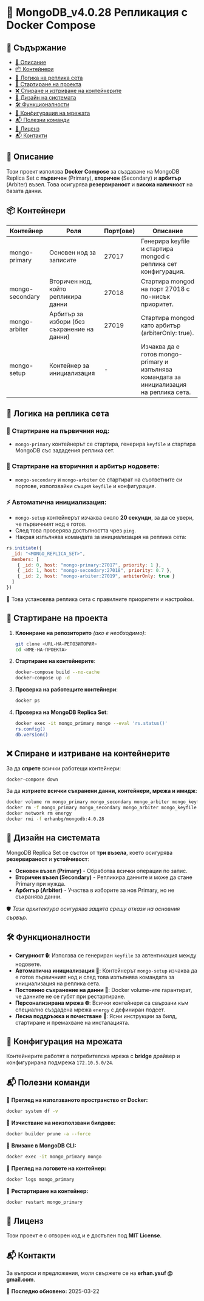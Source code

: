 # 📌 MongoDB_v4.0.28 Репликация с Docker Compose

## 📖 Съдържание

- [📝 Описание](#-описание)
- [📦 Контейнери](#-контейнери)
- [🔄 Логика на реплика сета](#-логика-на-реплика-сета)
- [🚀 Стартиране на проекта](#-стартиране-на-проекта)
- [❌ Спиране и изтриване на контейнерите](#-спиране-и-изтриване-на-контейнерите)
- [🎨 Дизайн на системата](#-дизайн-на-системата)
- [🛠 Функционалности](#-функционалности)
- [📄 Конфигурация на мрежата](#-конфигурация-на-мрежата)
- [📬 Полезни команди](#-полезни-команди)
- [📜 Лиценз](#-лиценз)
- [📬 Контакти](#-контакти)

## 📝 Описание

Този проект използва **Docker Compose** за създаване на MongoDB Replica Set с **първичен** (Primary), **вторичен** (Secondary) и **арбитър** (Arbiter) възел. Това осигурява **резервираност** и **висока наличност** на базата данни.

## 📦 Контейнери

| Контейнер       | Роля                                        | Порт(ове) | Описание                                                                                 |
| --------------- | ------------------------------------------- | --------- | ---------------------------------------------------------------------------------------- |
| mongo-primary   | Основен нод за записите                     | 27017     | Генерира keyfile и стартира mongod с реплика сет конфигурация.                           |
| mongo-secondary | Вторичен нод, който репликира данни         | 27018     | Стартира mongod на порт 27018 с по-нисък приоритет.                                      |
| mongo-arbiter   | Арбитър за избори (без съхранение на данни) | 27019     | Стартира mongod като арбитър (arbiterOnly: true).                                        |
| mongo-setup     | Контейнер за инициализация                  | -         | Изчаква да е готов mongo-primary и изпълнява командата за инициализация на реплика сета. |

## 🔄 Логика на реплика сета

### 📌 Стартиране на първичния нод:

- `mongo-primary` контейнерът се стартира, генерира `keyfile` и стартира MongoDB със зададения реплика сет.

### 📌 Стартиране на вторичния и арбитър нодовете:

- `mongo-secondary` и `mongo-arbiter` се стартират на съответните си портове, използвайки същия `keyfile` и конфигурация.

### ⚡ Автоматична инициализация:

- `mongo-setup` контейнерът изчаква около **20 секунди**, за да се увери, че първичният нод е готов.
- След това проверява достъпността чрез `ping`.
- Накрая изпълнява командата за инициализация на реплика сета:

```javascript
rs.initiate({
  _id: "<MONGO_REPLICA_SET>",
  members: [
    { _id: 0, host: "mongo-primary:27017", priority: 1 },
    { _id: 1, host: "mongo-secondary:27018", priority: 0.7 },
    { _id: 2, host: "mongo-arbiter:27019", arbiterOnly: true }
  ]
})
```

🚀 Това установява реплика сета с правилните приоритети и настройки.

## 🚀 Стартиране на проекта

1. **Клониране на репозиторито** *(ако е необходимо)*:

   ```sh
   git clone <URL-НА-РЕПОЗИТОРИЯ>
   cd <ИМЕ-НА-ПРОЕКТА>
   ```

2. **Стартиране на контейнерите**:

   ```sh
   docker-compose build --no-cache
   docker-compose up -d
   ```

3. **Проверка на работещите контейнери**:

   ```sh
   docker ps
   ```

4. **Проверка на MongoDB Replica Set**:

   ```sh
   docker exec -it mongo_primary mongo --eval 'rs.status()'
   rs.config()
   db.version()
   ```

## ❌ Спиране и изтриване на контейнерите

За да **спрете** всички работещи контейнери:

```sh
docker-compose down
```

За да **изтриете всички съхранени данни, контейнери, мрежа и имидж**:

```sh
docker volume rm mongo_primary mongo_secondary mongo_arbiter mongo_keyfile mongo_setup
docker rm -f mongo_primary mongo_secondary mongo_arbiter mongo_keyfile mongo_setup
docker network rm energy
docker rmi -f erhanbg/mongodb:4.0.28
```

## 🎨 Дизайн на системата

MongoDB Replica Set се състои от **три възела**, което осигурява **резервираност** и **устойчивост**:

- **Основен възел (Primary)** - Обработва всички операции по запис.
- **Вторичен възел (Secondary)** - Репликира данните и може да стане Primary при нужда.
- **Арбитър (Arbiter)** - Участва в изборите за нов Primary, но не съхранява данни.

🛡 *Тази архитектура осигурява защита срещу откази на основния сървър.*

## 🛠 Функционалности

- **Сигурност 🔒**: Използва се генериран `keyfile` за автентикация между нодовете.
- **Автоматична инициализация 🤖**: Контейнерът `mongo-setup` изчаква да е готов първичният нод и след това изпълнява командата за инициализация на реплика сета.
- **Постоянно съхранение на данни 💾**: Docker volume-ите гарантират, че данните не се губят при рестартиране.
- **Персонализирана мрежа 🌐**: Всички контейнери са свързани към специално създадена мрежа `energy` с дефиниран подсет.
- **Лесна поддръжка и почистване 🧹**: Ясни инструкции за билд, стартиране и премахване на инсталацията.

## 📄 Конфигурация на мрежата

Контейнерите работят в потребителска мрежа с **bridge** драйвер и конфигурирана подмрежа `172.10.5.0/24`.

## 📬 Полезни команди

🔹 **Преглед на използваното пространство от Docker:**

```sh
docker system df -v
```

🔹 **Изчистване на неизползвани билдове:**

```sh
docker builder prune -a --force
```

🔹 **Влизане в MongoDB CLI:**

```sh
docker exec -it mongo_primary mongo
```

🔹 **Преглед на логовете на контейнер:**

```sh
docker logs mongo_primary
```

🔹 **Рестартиране на контейнер:**

```sh
docker restart mongo_primary
```

## 📜 Лиценз

Този проект е с отворен код и е достъпен под **MIT License**.

## 📬 Контакти

За въпроси и предложения, моля свържете се на **erhan.ysuf @ gmail.com**.

📅 **Последно обновено:** 2025-03-22
